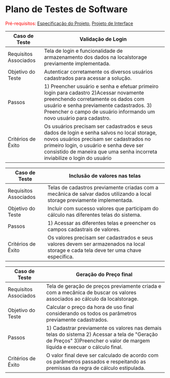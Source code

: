 # Plano de Testes de Software

<span style="color:red">Pré-requisitos: <a href="2-Especificação do Projeto.md"> Especificação do Projeto</a></span>, <a href="3-Projeto de Interface.md"> Projeto de Interface</a>

|Caso de Teste|Validação de Login  |
|--|--|
|Requisitos Associados| Tela de login e funcionalidade de armazenamento dos dados na localstorage previamente implementada.|
|Objetivo do Teste| Autenticar corretamente os diversos usuários cadastrados para acessar a solução.
|Passos|1) Preencher usuário e senha e efetuar primeiro login para cadastro 2)Acessar novamente preenchendo corretamente os dados com usuário e senha previamente cadastrados. 3) Preencher o campo de usuário informando um novo usuário para cadastro.
|Critérios de Êxito|Os usuários precisam ser cadastrados e seus dados de login e senha salvos no local storage, novos usuários precisam ser cadastrados no primeiro login, o usuário e senha deve ser consistido de maneira que uma senha incorreta inviabilize o login do usuário

|Caso de Teste|Inclusão de valores nas telas  |
|--|--|
|Requisitos Associados | Telas de cadastros previamente criadas com a mecânica de salvar dados utilizando a local storage previamente implementada.|
|Objetivo do Teste| Incluir com sucesso valores que participam do cálculo nas diferentes telas do sistema.
|Passos|1) Acessar as diferentes telas e preencher os campos cadastrais de valores.
|Critérios de Êxito|Os valores precisam ser cadastrados e seus valores devem ser armazenados na local storage e cada tela deve ter uma chave específica.

|Caso de Teste|Geração do Preço final |
|--|--|
|Requisitos Associados| Tela de geração de preços previamente criada e com a mecânica de buscar os valores associados ao cálculo da localstorage.|
|Objetivo do Teste| Calcular o preço da hora de uso final considerando os todos os parâmetros previamente cadastrados.
|Passos|1) Cadastrar previamente os valores nas demais telas do sistema 2) Acessar a tela de "Geração de Preços" 3)Preencher o valor de margem líquida e execuar o cálculo final.
|Critérios de Êxito|O valor final deve ser calculado de acordo com os parâmetros passados e respeitando as premissas da regra de cálculo estipulada.
